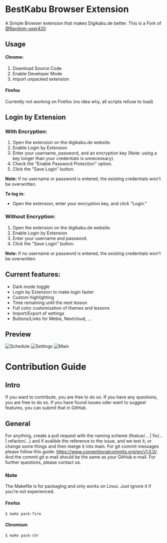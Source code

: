 # BestKabu Browser Extension
A Simple Browser extension that makes Digikabu.de better. This is a Fork of [@Random-user420](https://github.com/Random-user420/bestKabu)

## Usage
#### Chrome:
  1. Download Source Code
  1. Enable Developer Mode
  2. Import unpacked extension

#### Firefox
Currently not working on Firefox (no idea why, all scripts refuse to load)

## Login by Extension

### With Encryption:
1. Open the extension on the digikabu.de website.
2. Enable Login by Extension
3. Enter your username, password, and an encryption key (Note: using a key longer than your credentials is unnecessary).
4. Check the "Enable Password Protection" option.
5. Click the "Save Login" button.
   
**Note:** If no username or password is entered, the existing credentials won't be overwritten.

**To log in:** 
- Open the extension, enter your encryption key, and click "Login."

### Without Encryption:
1. Open the extension on the digikabu.de website.
2. Enable Login by Extension
3. Enter your username and password.
4. Click the "Save Login" button.
   
**Note:** If no username or password is entered, the existing credentials won't be overwritten.

## Current features:
- Dark mode toggle
- Login by Extension to make login faster
- Custom highlighting
- Time remaining until the next lesson
- Full color customization of themes and lessons
- Import/Export of settings
- Buttons/Links for Mebis, Nextcloud, ...

## Preview
![Schedule](https://github.com/user-attachments/assets/b11e871a-b80a-4a25-9d0d-d7c601955fad)
![Settings](https://github.com/user-attachments/assets/87e33a3e-abdf-4193-a585-621f62001e6b)
![Main](https://github.com/user-attachments/assets/5f391d9b-5e2e-4015-8bb8-249141005938)


# Contribution Guide

## Intro

If you want to contribute, you are free to do so. If you have any questions, you are free to do so. If you have found issues oder want to suggest features, you can submit that in GitHub.

## General

For anything, create a pull request with the naming scheme (featue/…  |  fix/…   | refactor/…) and if avalible the reference to the issue, and we test it, or change some things and then merge it into main. For git commit messages please follow this guide: https://www.conventionalcommits.org/en/v1.0.0/. And the commit git e-mail should be the same as your GitHub e-mail. For further questions, please contact us.

### Note
The Makefile is for packaging and only works on Linux. Just ignore it if you're not experienced.

#### Firefox

    $ make pack-fire

#### Chromium

    $ make pack-chr
